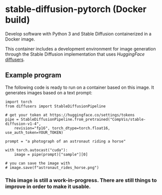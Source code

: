 # stable-diffusion-pytorch (Docker build)
Develop software with Python 3 and Stable Diffusion containerized in a Docker image.

This container includes a development environment for image generation through the Stable Diffusion implementation that uses _HuggingFace_ [diffusers](https://huggingface.co/blog/stable_diffusion).

## Example program

The following code is ready to run on a container based on this image.
It generates images based on a text prompt:

```
import torch
from diffusers import StableDiffusionPipeline

# get your token at https://huggingface.co/settings/tokens
pipe = StableDiffusionPipeline.from_pretrained("CompVis/stable-diffusion-v1-4",
    revision="fp16", torch_dtype=torch.float16, use_auth_token=YOUR_TOKEN)
 
prompt = "a photograph of an astronaut riding a horse"

with torch.autocast("cuda"):
    image = pipe(prompt)["sample"][0]

# you can save the image with
# image.save(f"astronaut_rides_horse.png")
```

### This image is still a work-in-progress. There are still things to improve in order to make it usable.
